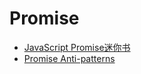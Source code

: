 # Promise

- [JavaScript Promise迷你书](http://liubin.org/promises-book/)
- [Promise Anti-patterns](http://taoofcode.net/promise-anti-patterns/)

